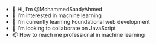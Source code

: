 - 👋 Hi, I’m @MohammedSaadyAhmed
- 👀 I’m interested in machine learning 
- 🌱 I’m currently learning Foundational web development 
- 💞️ I’m looking to collaborate on JavaScript 
- 📫 How to reach me professional in machine learning 

<!---
MohammedSaadyAhmed/MohammedSaadyAhmed is a ✨ special ✨ repository because its `README.md` (this file) appears on your GitHub profile.
You can click the Preview link to take a look at your changes.
--->
